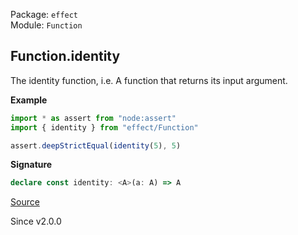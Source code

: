 Package: `effect`<br />
Module: `Function`<br />

## Function.identity

The identity function, i.e. A function that returns its input argument.

**Example**

```ts
import * as assert from "node:assert"
import { identity } from "effect/Function"

assert.deepStrictEqual(identity(5), 5)
```

**Signature**

```ts
declare const identity: <A>(a: A) => A
```

[Source](https://github.com/Effect-TS/effect/tree/main/packages/effect/src/Function.ts#L234)

Since v2.0.0